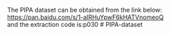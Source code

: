 The PIPA dataset can be obtained from the link below: https://pan.baidu.com/s/1-aIRHuYpwF6kHATVnomeoQ  
and the extraction code is:p030 # PIPA-dataset
